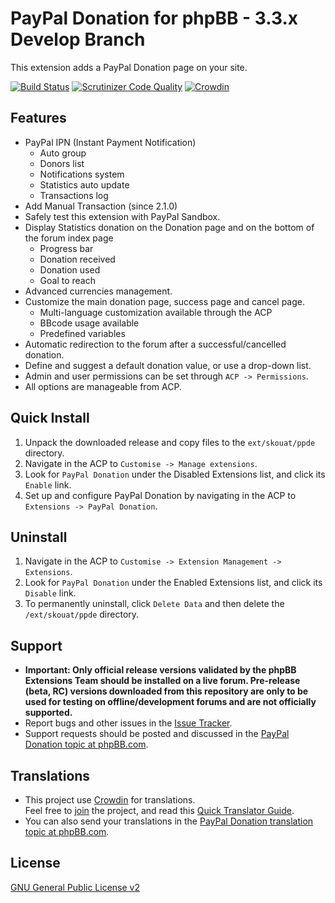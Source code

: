 # PayPal Donation for phpBB - 3.3.x Develop Branch
This extension adds a PayPal Donation page on your site.

[![Build Status](https://travis-ci.org/Skouat/ext_paypal_donation.svg?branch=develop-3.3.x)](https://travis-ci.org/Skouat/ext_paypal_donation) [![Scrutinizer Code Quality](https://scrutinizer-ci.com/g/Skouat/ext_paypal_donation/badges/quality-score.png?b=develop-3.3.x)](https://scrutinizer-ci.com/g/Skouat/ext_paypal_donation/?branch=develop-3.3.x) [![Crowdin](https://badges.crowdin.net/skouat-ppde/localized.svg)](https://crowdin.com/project/skouat-ppde)

## Features
  * PayPal IPN (Instant Payment Notification)
    * Auto group
    * Donors list
    * Notifications system
    * Statistics auto update
    * Transactions log
  * Add Manual Transaction (since 2.1.0)
  * Safely test this extension with PayPal Sandbox.
  * Display Statistics donation on the Donation page and on the bottom of the forum index page
    * Progress bar
    * Donation received
    * Donation used
    * Goal to reach
  * Advanced currencies management.
  * Customize the main donation page, success page and cancel page.
    * Multi-language customization available through the ACP
    * BBcode usage available
    * Predefined variables
  * Automatic redirection to the forum after a successful/cancelled donation.
  * Define and suggest a default donation value, or use a drop-down list.
  * Admin and user permissions can be set through `ACP -> Permissions`.
  * All options are manageable from ACP.

## Quick Install
  1. Unpack the downloaded release and copy files to the `ext/skouat/ppde` directory.
  2. Navigate in the ACP to `Customise -> Manage extensions`.
  3. Look for `PayPal Donation` under the Disabled Extensions list, and click its `Enable` link.
  4. Set up and configure PayPal Donation by navigating in the ACP to `Extensions -> PayPal Donation`.

## Uninstall
  1. Navigate in the ACP to `Customise -> Extension Management -> Extensions`.
  2. Look for `PayPal Donation` under the Enabled Extensions list, and click its `Disable` link.
  3. To permanently uninstall, click `Delete Data` and then delete the `/ext/skouat/ppde` directory.

## Support
  * **Important: Only official release versions validated by the phpBB Extensions Team should be installed on a live forum. Pre-release (beta, RC) versions downloaded from this repository are only to be used for testing on offline/development forums and are not officially supported.**
  * Report bugs and other issues in the [Issue Tracker](https://github.com/Skouat/ext_paypal_donation/issues).
  * Support requests should be posted and discussed in the [PayPal Donation topic at phpBB.com](https://www.phpbb.com/community/viewtopic.php?f=456&t=2358616).

## Translations
  * This project use [Crowdin](https://crwd.in/skouat-ppde) for translations.  
    Feel free to [join](https://crwd.in/skouat-ppde) the project, and read this [Quick Translator Guide](https://github.com/Skouat/ext_paypal_donation/blob/develop-3.3.x/docs/crowdin.md).
  * You can also send your translations in the [PayPal Donation translation topic at phpBB.com](https://www.phpbb.com/customise/db/extension/paypal_donation_extension/support/topic/216046).

## License
[GNU General Public License v2](https://opensource.org/licenses/GPL-2.0)
